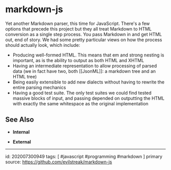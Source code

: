 # markdown-js
Yet another Markdown parser, this time for JavaScript. There's a few options that precede this project but they all treat Markdown to HTML conversion as a single step process. You pass Markdown in and get HTML out, end of story. We had some pretty particular views on how the process should actually look, which include:

- Producing well-formed HTML. This means that em and strong nesting is important, as is the ability to output as both HTML and XHTML
- Having an intermediate representation to allow processing of parsed data (we in fact have two, both [[JsonML]]: a markdown tree and an HTML tree)
- Being easily extensible to add new dialects without having to rewrite the entire parsing mechanics
- Having a good test suite. The only test suites we could find tested massive blocks of input, and passing depended on outputting the HTML with exactly the same whitespace as the original implementation


## See Also
- **Internal**


- **External**

---

id: 202007300949
tags: [ #javascript #programming #markdown ]
primary source: https://github.com/evilstreak/markdown-js
